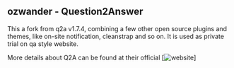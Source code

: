 ozwander - Question2Answer
-----------------------------

This a fork from q2a v1.7.4, combining a few other open source plugins and themes, like on-site notification, cleanstrap and so on.
It is used as private trial on qa style website.

More details about Q2A can be found at their official [![website](http://www.question2answer.org/)]



[Q2A]: http://www.question2answer.org/
[1]: http://www.question2answer.org/qa/user/Scott
[2]: https://github.com/q2a/question2answer/blob/master/CONTRIBUTING.md
